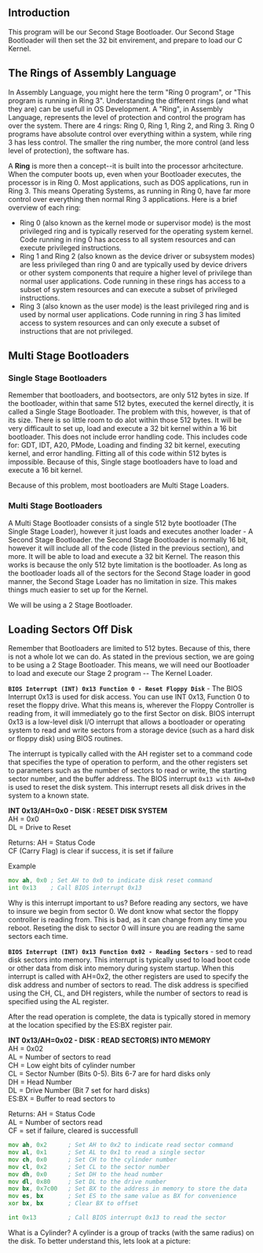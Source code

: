 ## Introduction
This program will be our Second Stage Bootloader. Our Second Stage Bootloader will then set the 32 bit envirement, and prepare to load our C Kernel.

## The Rings of Assembly Language
In Assembly Language, you might here the term "Ring 0 program", or "This program is running in Ring 3". Understanding the different rings (and what they are) can be usefull in OS Development. A "Ring", in Assembly Language, represents the level of protection and control the program has over the system. There are 4 rings: Ring 0, Ring 1, Ring 2, and Ring 3.  Ring 0 programs have absolute control over everything within a system, while ring 3 has less control. The smaller the ring number, the more control (and less level of protection), the software has.

A **Ring** is more then a concept--it is built into the processor arhcitecture. When the computer boots up, even when your Bootloader executes, the processor is in Ring 0. Most applications, such as DOS applications, run in Ring 3. This means Operating Systems, as running in Ring 0, have far more control over everything then normal Ring 3 applications. 
Here is a brief overview of each ring:
- Ring 0 (also known as the kernel mode or supervisor mode) is the most privileged ring and is typically reserved for the operating system kernel. Code running in ring 0 has access to all system resources and can execute privileged instructions.
- Ring 1 and Ring 2 (also known as the device driver or subsystem modes) are less privileged than ring 0 and are typically used by device drivers or other system components that require a higher level of privilege than normal user applications. Code running in these rings has access to a subset of system resources and can execute a subset of privileged instructions.
- Ring 3 (also known as the user mode) is the least privileged ring and is used by normal user applications. Code running in ring 3 has limited access to system resources and can only execute a subset of instructions that are not privileged.

## Multi Stage Bootloaders
### Single Stage Bootloaders
Remember that bootloaders, and bootsectors, are only 512 bytes in size. If the bootloader, within that same 512 bytes, executed the kernel directly, it is called a Single Stage Bootloader. The problem with this, however, is that of its size. There is so little room to do alot within those 512 bytes. It will be very difficault to set up, load and execute a 32 bit kernel within a 16 bit bootloader. This does not include error handling code. This includes code for: GDT, IDT, A20, PMode, Loading and finding 32 bit kernel, executing kernel, and error handling. Fitting all of this code within 512 bytes is impossible. Because of this, Single stage bootloaders have to load and execute a 16 bit kernel. 

Because of this problem, most bootloaders are Multi Stage Loaders. 

### Multi Stage Bootloaders
A Multi Stage Bootloader consists of a single 512 byte bootloader (The Single Stage Loader), however it just loads and executes another loader - A Second Stage Bootloader. the Second Stage Bootloader is normally 16 bit, however it will include all of the code (listed in the previous section), and more. It will be able to load and execute a 32 bit Kernel.  The reason this works is because the only 512 byte limitation is the bootloader. As long as the bootloader loads all of the sectors for the Second Stage loader in good manner, the Second Stage Loader has no limitation in size. This makes things much easier to set up for the Kernel.

We will be using a 2 Stage Bootloader. 

## Loading Sectors Off Disk
Remember that Bootloaders are limited to 512 bytes. Because of this, there is not a whole lot we can do. As stated in the previous section, we are going to be using a 2 Stage Bootloader. This means, we will need our Bootloader to load and execute our Stage 2 program -- The Kernel Loader. 

**`BIOS Interrupt (INT) 0x13 Function 0 - Reset Floppy Disk`** - The BIOS Interrupt 0x13 is used for disk access. You can use INT 0x13, Function 0 to reset the floppy drive. What this means is, wherever the Floppy Controller is reading from, it will immediately go to the first Sector on disk. BIOS interrupt 0x13 is a low-level disk I/O interrupt that allows a bootloader or operating system to read and write sectors from a storage device (such as a hard disk or floppy disk) using BIOS routines.

The interrupt is typically called with the AH register set to a command code that specifies the type of operation to perform, and the other registers set to parameters such as the number of sectors to read or write, the starting sector number, and the buffer address. The BIOS interrupt `0x13 with AH=0x0` is used to reset the disk system. This interrupt resets all disk drives in the system to a known state.

**INT 0x13/AH=0x0 - DISK : RESET DISK SYSTEM** </br>
AH = 0x0 </br>
DL = Drive to Reset

Returns:
AH = Status Code </br>
CF (Carry Flag) is clear if success, it is set if failure

Example
```asm
mov ah, 0x0 ; Set AH to 0x0 to indicate disk reset command
int 0x13    ; Call BIOS interrupt 0x13
```

Why is this interrupt important to us? Before reading any sectors, we have to insure we begin from sector 0. We dont know what sector the floppy controller is reading from. This is bad, as it can change from any time you reboot. Reseting the disk to sector 0 will insure you are reading the same sectors each time. 

**`BIOS Interrupt (INT) 0x13 Function 0x02 - Reading Sectors`** - sed to read disk sectors into memory. This interrupt is typically used to load boot code or other data from disk into memory during system startup.
When this interrupt is called with AH=0x2, the other registers are used to specify the disk address and number of sectors to read. The disk address is specified using the CH, CL, and DH registers, while the number of sectors to read is specified using the AL register.

After the read operation is complete, the data is typically stored in memory at the location specified by the ES:BX register pair.

**INT 0x13/AH=0x02 - DISK : READ SECTOR(S) INTO MEMORY** </br>
AH = 0x02 </br>
AL = Number of sectors to read </br>
CH = Low eight bits of cylinder number </br>
CL = Sector Number (Bits 0-5). Bits 6-7 are for hard disks only </br>
DH = Head Number </br>
DL = Drive Number (Bit 7 set for hard disks) </br>
ES:BX = Buffer to read sectors to

Returns:
AH = Status Code </br>
AL = Number of sectors read </br>
CF = set if failure, cleared is successfull

```asm
mov ah, 0x2      ; Set AH to 0x2 to indicate read sector command
mov al, 0x1      ; Set AL to 0x1 to read a single sector
mov ch, 0x0      ; Set CH to the cylinder number
mov cl, 0x2      ; Set CL to the sector number
mov dh, 0x0      ; Set DH to the head number
mov dl, 0x80     ; Set DL to the drive number
mov bx, 0x7c00   ; Set BX to the address in memory to store the data
mov es, bx       ; Set ES to the same value as BX for convenience
xor bx, bx       ; Clear BX to offset

int 0x13         ; Call BIOS interrupt 0x13 to read the sector
```

What is a Cylinder? A cylinder is a group of tracks (with the same radius) on the disk. To better understand this, lets look at a picture: 

